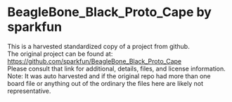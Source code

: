
# BeagleBone_Black_Proto_Cape by sparkfun  
This is a harvested standardized copy of a project from github.  
The original project can be found at:  
https://github.com/sparkfun/BeagleBone_Black_Proto_Cape  
Please consult that link for additional, details, files, and license information.  
Note: It was auto harvested and if the original repo had more than one board file or anything out of the ordinary the files here are likely not representative.  
    